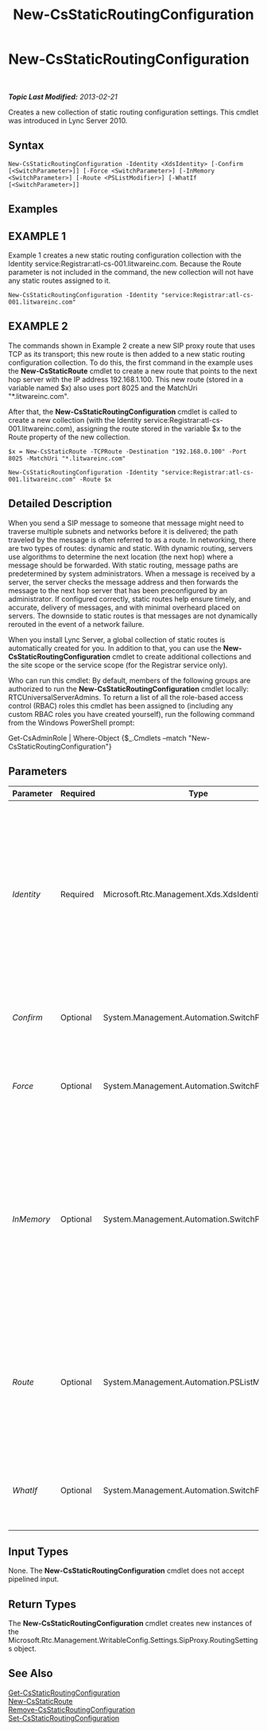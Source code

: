 ﻿---
title: New-CsStaticRoutingConfiguration
TOCTitle: New-CsStaticRoutingConfiguration
ms:assetid: 30d1736f-990f-46e8-931f-9247cd988244
ms:mtpsurl: https://technet.microsoft.com/en-us/library/Gg425811(v=OCS.15)
ms:contentKeyID: 48183767
ms.date: 07/23/2014
mtps_version: v=OCS.15
---

<div data-xmlns="http://www.w3.org/1999/xhtml">

<div class="topic" data-xmlns="http://www.w3.org/1999/xhtml" data-msxsl="urn:schemas-microsoft-com:xslt" data-cs="http://msdn.microsoft.com/en-us/">

<div data-asp="http://msdn2.microsoft.com/asp">

# New-CsStaticRoutingConfiguration

</div>

<div id="mainSection">

<div id="mainBody">

<span> </span>

_**Topic Last Modified:** 2013-02-21_

Creates a new collection of static routing configuration settings. This cmdlet was introduced in Lync Server 2010.

<div>

## Syntax

    New-CsStaticRoutingConfiguration -Identity <XdsIdentity> [-Confirm [<SwitchParameter>]] [-Force <SwitchParameter>] [-InMemory <SwitchParameter>] [-Route <PSListModifier>] [-WhatIf [<SwitchParameter>]]

</div>

<div>

## Examples

<div>

## EXAMPLE 1

Example 1 creates a new static routing configuration collection with the Identity service:Registrar:atl-cs-001.litwareinc.com. Because the Route parameter is not included in the command, the new collection will not have any static routes assigned to it.

    New-CsStaticRoutingConfiguration -Identity "service:Registrar:atl-cs-001.litwareinc.com" 

</div>

<div>

## EXAMPLE 2

The commands shown in Example 2 create a new SIP proxy route that uses TCP as its transport; this new route is then added to a new static routing configuration collection. To do this, the first command in the example uses the **New-CsStaticRoute** cmdlet to create a new route that points to the next hop server with the IP address 192.168.1.100. This new route (stored in a variable named $x) also uses port 8025 and the MatchUri "\*.litwareinc.com".

After that, the **New-CsStaticRoutingConfiguration** cmdlet is called to create a new collection (with the Identity service:Registrar:atl-cs-001.litwareinc.com), assigning the route stored in the variable $x to the Route property of the new collection.

    $x = New-CsStaticRoute -TCPRoute -Destination "192.168.0.100" -Port 8025 -MatchUri "*.litwareinc.com"
    
    New-CsStaticRoutingConfiguration -Identity "service:Registrar:atl-cs-001.litwareinc.com" -Route $x

</div>

</div>

<div>

## Detailed Description

When you send a SIP message to someone that message might need to traverse multiple subnets and networks before it is delivered; the path traveled by the message is often referred to as a route. In networking, there are two types of routes: dynamic and static. With dynamic routing, servers use algorithms to determine the next location (the next hop) where a message should be forwarded. With static routing, message paths are predetermined by system administrators. When a message is received by a server, the server checks the message address and then forwards the message to the next hop server that has been preconfigured by an administrator. If configured correctly, static routes help ensure timely, and accurate, delivery of messages, and with minimal overheard placed on servers. The downside to static routes is that messages are not dynamically rerouted in the event of a network failure.

When you install Lync Server, a global collection of static routes is automatically created for you. In addition to that, you can use the **New-CsStaticRoutingConfiguration** cmdlet to create additional collections and the site scope or the service scope (for the Registrar service only).

Who can run this cmdlet: By default, members of the following groups are authorized to run the **New-CsStaticRoutingConfiguration** cmdlet locally: RTCUniversalServerAdmins. To return a list of all the role-based access control (RBAC) roles this cmdlet has been assigned to (including any custom RBAC roles you have created yourself), run the following command from the Windows PowerShell prompt:

Get-CsAdminRole | Where-Object {$\_.Cmdlets –match "New-CsStaticRoutingConfiguration"}

</div>

<div>

## Parameters


<table>
<colgroup>
<col style="width: 25%" />
<col style="width: 25%" />
<col style="width: 25%" />
<col style="width: 25%" />
</colgroup>
<thead>
<tr class="header">
<th>Parameter</th>
<th>Required</th>
<th>Type</th>
<th>Description</th>
</tr>
</thead>
<tbody>
<tr class="odd">
<td><p><em>Identity</em></p></td>
<td><p>Required</p></td>
<td><p>Microsoft.Rtc.Management.Xds.XdsIdentity</p></td>
<td><p>Unique identifier for the new static routing collection to be created. New collections can only be created at the service scope, and can only be assigned to the Registrar service. Because of that, the Identity for a new collection must look similar to this: -Identity &quot;service:Registrar:atl-cs-001.litwareinc.com&quot;.</p></td>
</tr>
<tr class="even">
<td><p><em>Confirm</em></p></td>
<td><p>Optional</p></td>
<td><p>System.Management.Automation.SwitchParameter</p></td>
<td><p>Prompts you for confirmation before executing the command.</p></td>
</tr>
<tr class="odd">
<td><p><em>Force</em></p></td>
<td><p>Optional</p></td>
<td><p>System.Management.Automation.SwitchParameter</p></td>
<td><p>Suppresses the display of any non-fatal error message that might occur when running the command.</p></td>
</tr>
<tr class="even">
<td><p><em>InMemory</em></p></td>
<td><p>Optional</p></td>
<td><p>System.Management.Automation.SwitchParameter</p></td>
<td><p>Creates an object reference without actually committing the object as a permanent change. If you assign the output of this cmdlet called with this parameter to a variable, you can make changes to the properties of the object reference and then commit those changes by calling this cmdlet’s matching Set- cmdlet.</p></td>
</tr>
<tr class="odd">
<td><p><em>Route</em></p></td>
<td><p>Optional</p></td>
<td><p>System.Management.Automation.PSListModifier</p></td>
<td><p>Individual static routes maintained within the collection. Routes to be added to a collection must either by copied from another collection or created using the <strong>New-CsStaticRoute</strong> cmdlet. For details, see the Examples section in this topic.</p></td>
</tr>
<tr class="even">
<td><p><em>WhatIf</em></p></td>
<td><p>Optional</p></td>
<td><p>System.Management.Automation.SwitchParameter</p></td>
<td><p>Describes what would happen if you executed the command without actually executing the command.</p></td>
</tr>
</tbody>
</table>


</div>

<div>

## Input Types

None. The **New-CsStaticRoutingConfiguration** cmdlet does not accept pipelined input.

</div>

<div>

## Return Types

The **New-CsStaticRoutingConfiguration** cmdlet creates new instances of the Microsoft.Rtc.Management.WritableConfig.Settings.SipProxy.RoutingSettings object.

</div>

<div>

## See Also


[Get-CsStaticRoutingConfiguration](get-csstaticroutingconfiguration.md)  
[New-CsStaticRoute](new-csstaticroute.md)  
[Remove-CsStaticRoutingConfiguration](remove-csstaticroutingconfiguration.md)  
[Set-CsStaticRoutingConfiguration](set-csstaticroutingconfiguration.md)  
  

</div>

</div>

<span> </span>

</div>

</div>

</div>

